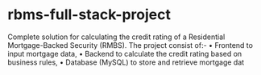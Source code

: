 # rbms-full-stack-project
Complete solution for calculating the credit  rating of a Residential Mortgage-Backed Security (RMBS). The project consist of:- • Frontend to input mortgage data, • Backend to calculate the credit rating based on business rules, • Database (MySQL) to store and retrieve mortgage dat
